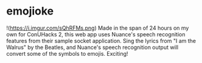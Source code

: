 # emojioke
!(https://i.imgur.com/sQhRFMs.png)
Made in the span of 24 hours on my own for ConUHacks 2, this web app uses Nuance's speech recognition features from their sample socket application. Sing the lyrics from "I am the Walrus" by the Beatles, and Nuance's speech recognition output will convert some of the symbols to emojis. Exciting!
